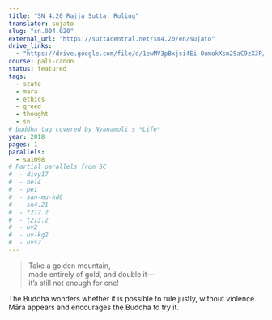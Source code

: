 ```yaml
---
title: "SN 4.20 Rajja Sutta: Ruling"
translator: sujato
slug: "sn.004.020"
external_url: "https://suttacentral.net/sn4.20/en/sujato"
drive_links:
  - "https://drive.google.com/file/d/1ewMV3pBxjsi4Ei-OumokXsm2SaC9zX3P/view?usp=drivesdk"
course: pali-canon
status: featured
tags:
  - state
  - mara
  - ethics
  - greed
  - thought
  - sn
# buddha tag covered by Nyanamoli's *Life*
year: 2018
pages: 1
parallels:
  - sa1098
# Partial parallels from SC
#  - divy17
#  - ne14
#  - pe1
#  - san-mu-kd6
#  - sn4.21
#  - t212.2
#  - t213.2
#  - uv2
#  - uv-kg2
#  - uvs2
---
```


> Take a golden mountain,  
made entirely of gold, and double it—  
it’s still not enough for one!

The Buddha wonders whether it is possible to rule justly, without violence. Māra appears and encourages the Buddha to try it.
